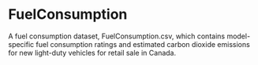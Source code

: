 # FuelConsumption
A fuel consumption dataset, FuelConsumption.csv, which contains model-specific fuel consumption ratings and estimated carbon dioxide emissions for new light-duty vehicles for retail sale in Canada.
